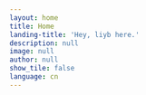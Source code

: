 ```yaml
---
layout: home
title: Home
landing-title: 'Hey, liyb here.'
description: null
image: null
author: null
show_tile: false
language: cn
---
```


